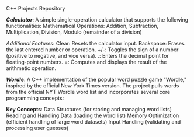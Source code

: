 C++ Projects Repository

_**Calculator**_:
A simple single-operation calculator that supports the following functionalities:
Mathematical Operations: Addition, Subtraction, Multiplication, Division, Modulo (remainder of a division)

_Additional Features_:
Clear: Resets the calculator input.
Backspace: Erases the last entered number or operation.
+/-: Toggles the sign of a number (positive to negative, and vice versa).
.: Enters the decimal point for floating-point numbers.
=: Computes and displays the result of the arithmetic operation.

_**Wordle**_:
A C++ implementation of the popular word puzzle game "Wordle," inspired by the official New York Times version. The project pulls words from the official NYT Wordle word list and incorporates several core programming concepts:

**Key Concepts**:
Data Structures (for storing and managing word lists)
Reading and Handling Data (loading the word list)
Memory Optimization (efficient handling of large word datasets)
Input Handling (validating and processing user guesses)

